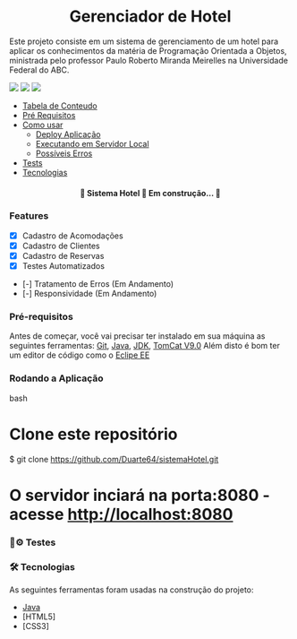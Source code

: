 <h1 align="center">Gerenciador de Hotel</h1>
<p>Este projeto consiste em um sistema de gerenciamento de um hotel para aplicar os conhecimentos da matéria de Programação Orientada a Objetos, ministrada pelo professor Paulo Roberto Miranda Meirelles na Universidade Federal do ABC.</p>

<img src="https://img.shields.io/badge/license-MIT-green"> <img src="https://img.shields.io/github/stars/Duarte64/sistemaHotel"> <img src="https://img.shields.io/twitter/url?url=https%3A%2F%2Fgithub.com%2FDuarte64%2FsistemaHotel">

<!--ts-->
   * [Tabela de Conteudo](#Features)
   * [Pré Requisitos](#Pré-requisitos)
   * [Como usar](#Rodando-a-Aplicacao)
      * [Deploy Aplicação](#local-files)
      * [Executando em Servidor Local](#multiple-files)
      * [Possíveis Erros](#combo)
   * [Tests](#testes)
   * [Tecnologias](#tecnologias)
<!--te-->

<h4 align="center"> 
	🚧  Sistema Hotel 🏨 Em construção...  🚧
</h4>

### Features

- [x] Cadastro de Acomodações
- [x] Cadastro de Clientes
- [x] Cadastro de Reservas
- [x] Testes Automatizados
- [-] Tratamento de Erros (Em Andamento)
- [-] Responsividade (Em Andamento)

### Pré-requisitos

Antes de começar, você vai precisar ter instalado em sua máquina as seguintes ferramentas:
[Git](https://git-scm.com), [Java](https://nodejs.org/en/), [JDK](https://www.oracle.com/br/java/technologies/javase/javase-jdk8-downloads.html), [TomCat V9.0](https://tomcat.apache.org/download-90.cgi)
Além disto é bom ter um editor de código como o [Eclipe EE](https://www.eclipse.org/downloads/packages/release/kepler/sr2/eclipse-ide-java-ee-developers)

### Rodando a Aplicação

bash
# Clone este repositório
$ git clone <https://github.com/Duarte64/sistemaHotel.git>

# O servidor inciará na porta:8080 - acesse <http://localhost:8080> 

### 👷⚙ Testes

### 🛠 Tecnologias

As seguintes ferramentas foram usadas na construção do projeto:

- [Java](https://www.java.com/pt-BR/)
- [HTML5]
- [CSS3]
